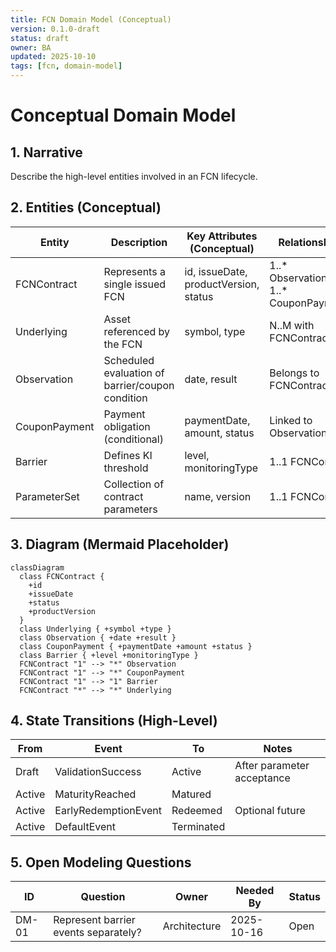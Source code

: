 ```yaml
---
title: FCN Domain Model (Conceptual)
version: 0.1.0-draft
status: draft
owner: BA
updated: 2025-10-10
tags: [fcn, domain-model]
---
```


# Conceptual Domain Model

## 1. Narrative
Describe the high-level entities involved in an FCN lifecycle.

## 2. Entities (Conceptual)
| Entity | Description | Key Attributes (Conceptual) | Relationships |
|--------|-------------|-----------------------------|---------------|
| FCNContract | Represents a single issued FCN | id, issueDate, productVersion, status | 1..* Observations, 1..* CouponPayments |
| Underlying | Asset referenced by the FCN | symbol, type | N..M with FCNContract |
| Observation | Scheduled evaluation of barrier/coupon condition | date, result | Belongs to FCNContract |
| CouponPayment | Payment obligation (conditional) | paymentDate, amount, status | Linked to Observation |
| Barrier | Defines KI threshold | level, monitoringType | 1..1 FCNContract |
| ParameterSet | Collection of contract parameters | name, version | 1..1 FCNContract |

## 3. Diagram (Mermaid Placeholder)
```mermaid
classDiagram
  class FCNContract {
    +id
    +issueDate
    +status
    +productVersion
  }
  class Underlying { +symbol +type }
  class Observation { +date +result }
  class CouponPayment { +paymentDate +amount +status }
  class Barrier { +level +monitoringType }
  FCNContract "1" --> "*" Observation
  FCNContract "1" --> "*" CouponPayment
  FCNContract "1" --> "1" Barrier
  FCNContract "*" --> "*" Underlying
```

## 4. State Transitions (High-Level)
| From | Event | To | Notes |
|------|-------|----|-------|
| Draft | ValidationSuccess | Active | After parameter acceptance |
| Active | MaturityReached | Matured | |
| Active | EarlyRedemptionEvent | Redeemed | Optional future |
| Active | DefaultEvent | Terminated | |

## 5. Open Modeling Questions
| ID | Question | Owner | Needed By | Status |
|----|----------|-------|-----------|--------|
| DM-01 | Represent barrier events separately? | Architecture | 2025-10-16 | Open |